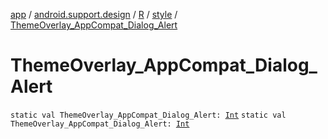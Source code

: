 [app](../../../index.md) / [android.support.design](../../index.md) / [R](../index.md) / [style](index.md) / [ThemeOverlay_AppCompat_Dialog_Alert](.)

# ThemeOverlay_AppCompat_Dialog_Alert

`static val ThemeOverlay_AppCompat_Dialog_Alert: `[`Int`](https://kotlinlang.org/api/latest/jvm/stdlib/kotlin/-int/index.html)
`static val ThemeOverlay_AppCompat_Dialog_Alert: `[`Int`](https://kotlinlang.org/api/latest/jvm/stdlib/kotlin/-int/index.html)